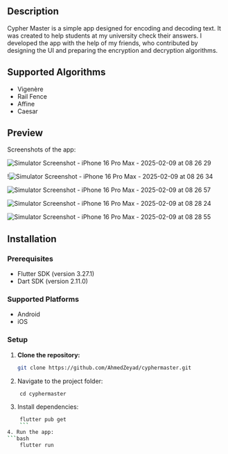 
## Description  
Cypher Master is a simple app designed for encoding and decoding text. It was created to help students at my university check their answers. I developed the app with the help of my friends, who contributed by designing the UI and preparing the encryption and decryption algorithms.  

## Supported Algorithms  
- Vigenère  
- Rail Fence  
- Affine  
- Caesar  

## Preview  
Screenshots of the app:  


![Simulator Screenshot - iPhone 16 Pro Max - 2025-02-09 at 08 26 29](https://github.com/user-attachments/assets/20ed4040-d8c2-44a7-9d96-5494159c3d66)

!![Simulator Screenshot - iPhone 16 Pro Max - 2025-02-09 at 08 26 34](https://github.com/user-attachments/assets/135eb21a-97c8-4f94-97a5-1ce29ff11ec6)

![Simulator Screenshot - iPhone 16 Pro Max - 2025-02-09 at 08 26 57](https://github.com/user-attachments/assets/93987584-feed-4594-85a5-f71e8bde9af3)


![Simulator Screenshot - iPhone 16 Pro Max - 2025-02-09 at 08 28 24](https://github.com/user-attachments/assets/b6631884-a66c-42b9-b59f-50be948d94d9)


![Simulator Screenshot - iPhone 16 Pro Max - 2025-02-09 at 08 28 55](https://github.com/user-attachments/assets/145a8911-1174-4aa7-a039-1ce671c68dd7)

## Installation  

### Prerequisites  
- Flutter SDK (version 3.27.1)  
- Dart SDK (version 2.11.0)  

### Supported Platforms  
- Android  
- iOS  

### Setup  

1. **Clone the repository:**  
   ```bash
   git clone https://github.com/AhmedZeyad/cyphermaster.git
    ```
2. Navigate to the project folder:
```
    cd cyphermaster
```
3. Install dependencies:
```bash
    flutter pub get
    ```
4. Run the app:
```bash
    flutter run
```
